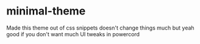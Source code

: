 # minimal-theme

Made this theme out of css snippets doesn't change things much but yeah good if you don't want much UI tweaks in powercord
